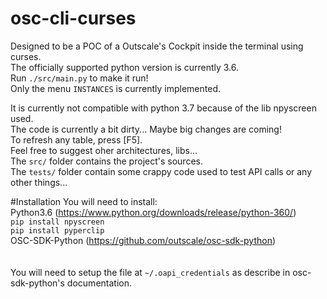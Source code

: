 # osc-cli-curses

Designed to be a POC of a Outscale's Cockpit inside the terminal using curses.<br/>The officially supported python version is currently 3.6.<br/> 
Run `./src/main.py` to make it run!<br>
Only the menu `INSTANCES` is currently implemented.<br>

It is currently not compatible with python 3.7 because of the lib npyscreen used.<br/> The code is currently a bit dirty... Maybe big changes are coming!<br>To refresh any table, press [F5].<br>Feel free to suggest oher architectures, libs...<br/>The `src/` folder contains the project's sources.<br/>The `tests/` folder contain some crappy code used to test API calls or any other things...

#Installation
You will need to install:<br>
Python3.6 (https://www.python.org/downloads/release/python-360/)<br>
`pip install npyscreen`<br>
`pip install pyperclip`<br>
OSC-SDK-Python (https://github.com/outscale/osc-sdk-python)<br>
<br>
<br>
You will need to setup the file at `~/.oapi_credentials` as describe in osc-sdk-python's documentation.<br>
